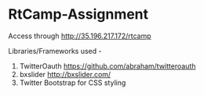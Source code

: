 # RtCamp-Assignment
Access through http://35.196.217.172/rtcamp

Libraries/Frameworks used - 
  1. TwitterOauth https://github.com/abraham/twitteroauth
  2. bxslider http://bxslider.com/
  3. Twitter Bootstrap for CSS styling
 
